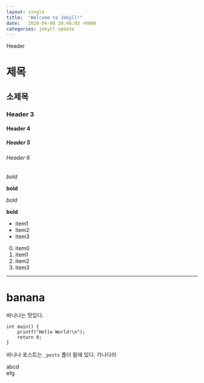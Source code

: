 ```yaml
---
layout: single
title:  "Welcome to Jekyll!"
date:   2020-04-08 10:46:03 +0900
categories: jekyll update
---
```



Header
# 제목
## 소제목
### Header 3
#### Header 4
##### Header 5
###### Header 6

*bold*

**bold**

_bold_

__bold__

* item1
* item2
* item3

0. item0
1. item1
2. item2
4. item3

---

# banana
바나나는 맛있다.

```
int main() {
	printf("Hello World!\n");
	return 0;
}
```

바나나 포스트는 `_posts` 폴더 밑에 있다.  가나다라

abcd \
efg

